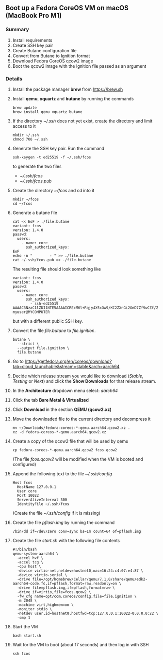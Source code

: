 ## Boot up a Fedora CoreOS VM on macOS (MacBook Pro M1)

### Summary

1. Install requirements
2. Create SSH key pair
3. Create Butane configuration file
4. Convert from Butane to Ignition format
5. Download Fedora CoreOS qcow2 image
6. Boot the qcow2 image with the Ignition file passed as an argument

### Details

1. Install the package manager __brew__ from https://brew.sh

2. Install __qemu__, __xquartz__ and __butane__ by running the commands
   ```
   brew update
   brew install qemu xquartz butane
   ```
3. If the directory _~/.ssh_ does not yet exist, create the directory and limit access to it
   ```
   mkdir ~/.ssh
   chmod 700 ~/.ssh
   ```
4. Generate the SSH key pair. Run the command
   ```
   ssh-keygen -t ed25519 -f ~/.ssh/fcos
   ```
   to generate the two files
   * _~/.ssh/fcos_
   * _~/.ssh/fcos.pub_
5. Create the directory _~/fcos_ and cd into it
   ```
   mkdir ~/fcos
   cd ~/fcos
   ```
6. Generate a butane file
   ```
   cat << EoF > ./file.butane
   variant: fcos
   version: 1.4.0
   passwd:
     users:
       - name: core
         ssh_authorized_keys:
   EoF
   echo -n "        - " >> ./file.butane
   cat ~/.ssh/fcos.pub >> ./file.butane 
   ```
   The resulting file should look something like
   ```
   variant: fcos
   version: 1.4.0
   passwd:
     users:
       - name: core
         ssh_authorized_keys:
           - ssh-ed25519 AAAAC3NzaC1lZDI1NTE5AAAAICREcM6l+Rqjy4X5xOw9/KC2ZXnGi2GnD7Zf9wCZf/Zx myuser@MYCOMPUTER
   ```
   but with a different public SSH key.
7. Convert the file _file.butane_ to _file.ignition_.
   ```
   butane \
     --strict \
     --output file.ignition \
     file.butane
   ```
8. Go to https://getfedora.org/en/coreos/download?tab=cloud_launchable&stream=stable&arch=aarch64
9. Decide which release stream you would like to download (_Stable_, _Testing_ or _Next_) and click
   the __Show Downloads__ for that release stream.
10. In the __Architecture__ dropdown menu select: _aarch64_
11. Click the tab __Bare Metal & Virtualized__
12. Click __Download__ in the section __QEMU (qcow2.xz)__

13. Move the downloaded file to the current directory and decompress it
    ```
    mv ~/Downloads/fedora-coreos-*-qemu.aarch64.qcow2.xz .
    xz -d fedora-coreos-*-qemu.aarch64.qcow2.xz
    ```
14. Create a copy of the qcow2 file that will be used by qemu
    ```
    cp fedora-coreos-*-qemu.aarch64.qcow2 fcos.qcow2
    ```
    (The file _fcos.qcow2_ will be modified when the VM is booted and configured)
15. Append the following text to the file _~/.ssh/config_
    ```
    Host fcos
      HostName 127.0.0.1
      User core
      Port 10022
      ServerAliveInterval 300
      IdentityFile ~/.ssh/fcos
    ```
    (Create the file _~/.ssh/config_ if it is missing)
16. Create the file _pflash.img_ by running the command
    ```
    /bin/dd if=/dev/zero conv=sync bs=1m count=64 of=pflash.img
    ```
17. Create the file _start.sh_ with the following file contents
    ```
    #!/bin/bash
    qemu-system-aarch64 \
      -accel hvf \
      -accel tcg \
      -cpu host \
      -device virtio-net,netdev=hostnet0,mac=16:24:c4:07:e4:87 \
      -device virtio-serial \
      -drive file=/opt/homebrew/Cellar/qemu/7.1.0/share/qemu/edk2-aarch64-code.fd,if=pflash,format=raw,readonly=on \
      -drive file=pflash.img,if=pflash,format=raw \
      -drive if=virtio,file=fcos.qcow2 \
      -fw_cfg name=opt/com.coreos/config,file=file.ignition \
      -m 2048 \
      -machine virt,highmem=on \
      -monitor stdio \
      -netdev user,id=hostnet0,hostfwd=tcp:127.0.0.1:10022-0.0.0.0:22 \
      -smp 1
    ```
18. Start the VM
    ```
    bash start.sh
    ```
19. Wait for the VM to boot (about 17 seconds) and then log in with SSH
    ```
    ssh fcos
    ```
